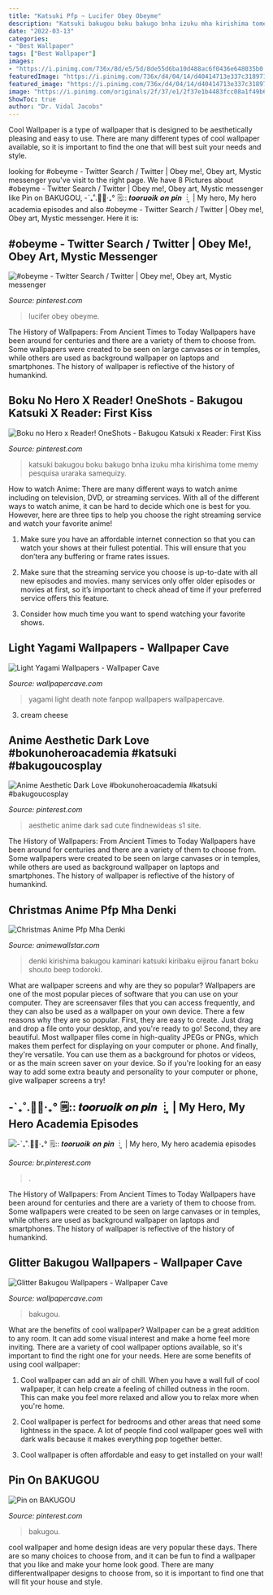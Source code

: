 ```yaml
---
title: "Katsuki Pfp ~ Lucifer Obey Obeyme"
description: "Katsuki bakugou boku bakugo bnha izuku mha kirishima tome memy pesquisa uraraka samequizy"
date: "2022-03-13"
categories:
- "Best Wallpaper"
tags: ["Best Wallpaper"]
images:
- "https://i.pinimg.com/736x/8d/e5/5d/8de55d6ba10d488ac6f0436e648035b0.jpg"
featuredImage: "https://i.pinimg.com/736x/d4/04/14/d40414713e337c31897175403d7de2b3.jpg"
featured_image: "https://i.pinimg.com/736x/d4/04/14/d40414713e337c31897175403d7de2b3.jpg"
image: "https://i.pinimg.com/originals/2f/37/e1/2f37e1b4483fcc08a1f49b6ef527e359.jpg"
ShowToc: true
author: "Dr. Vidal Jacobs"
---
```



Cool Wallpaper is a type of wallpaper that is designed to be aesthetically pleasing and easy to use. There are many different types of cool wallpaper available, so it is important to find the one that will best suit your needs and style.

	

		
looking for #obeyme - Twitter Search / Twitter | Obey me!, Obey art, Mystic messenger you've visit to the right page. We have 8 Pictures about #obeyme - Twitter Search / Twitter | Obey me!, Obey art, Mystic messenger like Pin on BAKUGOU, -ˋ₊˚.🥡🍚‧₊° 🗒:: 𝒕𝒐𝒐𝒓𝒖𝒐𝒊𝒌 𝒐𝒏 𝒑𝒊𝒏 ┊͙ | My hero, My hero academia episodes and also #obeyme - Twitter Search / Twitter | Obey me!, Obey art, Mystic messenger. Here it is:
		
    
## #obeyme - Twitter Search / Twitter | Obey Me!, Obey Art, Mystic Messenger

<img loading=lazy src="https://i.pinimg.com/736x/8d/e5/5d/8de55d6ba10d488ac6f0436e648035b0.jpg" onerror="this.onerror=null;this.src='https://tse3.mm.bing.net/th?id=OIP.VTWLKSa8GTPTL4F2K6sRYwHaFj&amp;pid=15.1';" alt="#obeyme - Twitter Search / Twitter | Obey me!, Obey art, Mystic messenger">

_Source: pinterest.com_

>lucifer obey obeyme. 

	

The History of Wallpapers: From Ancient Times to Today
Wallpapers have been around for centuries and there are a variety of them to choose from. Some wallpapers were created to be seen on large canvases or in temples, while others are used as background wallpaper on laptops and smartphones. The history of wallpaper is reflective of the history of humankind.

    
## Boku No Hero X Reader! OneShots - Bakugou Katsuki X Reader: First Kiss

<img loading=lazy src="https://i.pinimg.com/736x/61/27/a6/6127a6d5745e0487c31881fe628252de.jpg" onerror="this.onerror=null;this.src='https://tse2.mm.bing.net/th?id=OIP.B1Lzhm8D2VzMm1EDsZ1i9wAAAA&amp;pid=15.1';" alt="Boku no Hero x Reader! OneShots - Bakugou Katsuki x Reader: First Kiss">

_Source: pinterest.com_

>katsuki bakugou boku bakugo bnha izuku mha kirishima tome memy pesquisa uraraka samequizy. 

	

How to watch Anime: There are many different ways to watch anime including on television, DVD, or streaming services.
With all of the different ways to watch anime, it can be hard to decide which one is best for you. However, here are three tips to help you choose the right streaming service and watch your favorite anime!
1. Make sure you have an affordable internet connection so that you can watch your shows at their fullest potential. This will ensure that you don’tera any buffering or frame rates issues.

2. Make sure that the streaming service you choose is up-to-date with all new episodes and movies. many services only offer older episodes or movies at first, so it’s important to check ahead of time if your preferred service offers this feature.

3. Consider how much time you want to spend watching your favorite shows.

    
## Light Yagami Wallpapers - Wallpaper Cave

<img loading=lazy src="http://wallpapercave.com/wp/s3o5x6u.jpg" onerror="this.onerror=null;this.src='https://tse3.mm.bing.net/th?id=OIP.Vfj_FuO1eCZ4BNV1rnt-QwHaFj&amp;pid=15.1';" alt="Light Yagami Wallpapers - Wallpaper Cave">

_Source: wallpapercave.com_

>yagami light death note fanpop wallpapers wallpapercave. 

	

3. cream cheese 

    
## Anime Aesthetic Dark Love #bokunoheroacademia #katsuki #bakugoucosplay

<img loading=lazy src="https://i.pinimg.com/736x/74/c1/9b/74c19bdff7c87a4ebf713d4c121ec056.jpg" onerror="this.onerror=null;this.src='https://tse4.mm.bing.net/th?id=OIP.o-oIQ9YAWxYCbV3kmFZs9gHaHX&amp;pid=15.1';" alt="Anime Aesthetic Dark Love #bokunoheroacademia #katsuki #bakugoucosplay">

_Source: pinterest.com_

>aesthetic anime dark sad cute findnewideas s1 site. 

	

The History of Wallpapers: From Ancient Times to Today
Wallpapers have been around for centuries and there are a variety of them to choose from. Some wallpapers were created to be seen on large canvases or in temples, while others are used as background wallpaper on laptops and smartphones. The history of wallpaper is reflective of the history of humankind.

    
## Christmas Anime Pfp Mha Denki

<img loading=lazy src="https://i.pinimg.com/originals/2f/37/e1/2f37e1b4483fcc08a1f49b6ef527e359.jpg" onerror="this.onerror=null;this.src='https://tse3.mm.bing.net/th?id=OIP.POjPpnEJ-mnvLaUWpSPgdQHaKh&amp;pid=15.1';" alt="Christmas Anime Pfp Mha Denki">

_Source: animewallstar.com_

>denki kirishima bakugou kaminari katsuki kiribaku eijirou fanart boku shouto beep todoroki. 

	

What are wallpaper screens and why are they so popular?
Wallpapers are one of the most popular pieces of software that you can use on your computer. They are screensaver files that you can access frequently, and they can also be used as a wallpaper on your own device. There a few reasons why they are so popular. First, they are easy to create. Just drag and drop a file onto your desktop, and you're ready to go! Second, they are beautiful. Most wallpaper files come in high-quality JPEGs or PNGs, which makes them perfect for displaying on your computer or phone. And finally, they're versatile. You can use them as a background for photos or videos, or as the main screen saver on your device. So if you're looking for an easy way to add some extra beauty and personality to your computer or phone, give wallpaper screens a try!

    
## -ˋ₊˚.🥡🍚‧₊° 🗒:: 𝒕𝒐𝒐𝒓𝒖𝒐𝒊𝒌 𝒐𝒏 𝒑𝒊𝒏 ┊͙ | My Hero, My Hero Academia Episodes

<img loading=lazy src="https://i.pinimg.com/736x/30/fd/b1/30fdb1b080ec3a37484a91eb1fb958b6.jpg" onerror="this.onerror=null;this.src='https://tse3.mm.bing.net/th?id=OIP.wOjU-MmKHKSL0SU4cof0HwHaHa&amp;pid=15.1';" alt="-ˋ₊˚.🥡🍚‧₊° 🗒:: 𝒕𝒐𝒐𝒓𝒖𝒐𝒊𝒌 𝒐𝒏 𝒑𝒊𝒏 ┊͙ | My hero, My hero academia episodes">

_Source: br.pinterest.com_

>. 

	

The History of Wallpapers: From Ancient Times to Today
Wallpapers have been around for centuries and there are a variety of them to choose from. Some wallpapers were created to be seen on large canvases or in temples, while others are used as background wallpaper on laptops and smartphones. The history of wallpaper is reflective of the history of humankind.

    
## Glitter Bakugou Wallpapers - Wallpaper Cave

<img loading=lazy src="https://wallpapercave.com/wp/wp9147038.jpg" onerror="this.onerror=null;this.src='https://tse3.mm.bing.net/th?id=OIP.wQ9bHpyY15gJXAyfnYre4gHaHa&amp;pid=15.1';" alt="Glitter Bakugou Wallpapers - Wallpaper Cave">

_Source: wallpapercave.com_

>bakugou. 

	

What are the benefits of cool wallpaper?
Wallpaper can be a great addition to any room. It can add some visual interest and make a home feel more inviting. There are a variety of cool wallpaper options available, so it's important to find the right one for your needs. Here are some benefits of using cool wallpaper: 
1. Cool wallpaper can add an air of chill. When you have a wall full of cool wallpaper, it can help create a feeling of chilled outness in the room. This can make you feel more relaxed and allow you to relax more when you're home. 

2. Cool wallpaper is perfect for bedrooms and other areas that need some lightness in the space. A lot of people find cool wallpaper goes well with dark walls because it makes everything pop together better. 

3. Cool wallpaper is often affordable and easy to get installed on your wall!

    
## Pin On BAKUGOU

<img loading=lazy src="https://i.pinimg.com/736x/d4/04/14/d40414713e337c31897175403d7de2b3.jpg" onerror="this.onerror=null;this.src='https://tse2.mm.bing.net/th?id=OIP.5ePCwgU_H_kXmxFMMlcv-AHaHa&amp;pid=15.1';" alt="Pin on BAKUGOU">

_Source: pinterest.com_

>bakugou. 

	

cool wallpaper and home design ideas are very popular these days. There are so many choices to choose from, and it can be fun to find a wallpaper that you like and make your home look good. There are many differentwallpaper designs to choose from, so it is important to find one that will fit your house and style.

